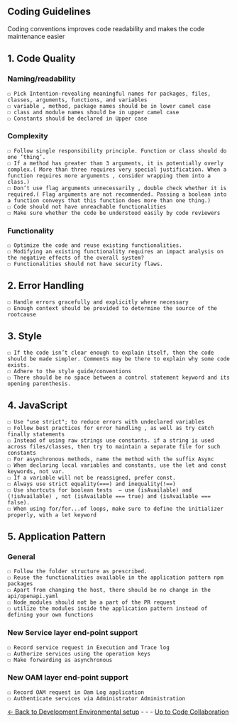## Coding Guidelines
Coding conventions improves code readability and makes the code maintenance easier

## 1. Code Quality 
### Naming/readability
    ☐ Pick Intention-revealing meaningful names for packages, files, classes, arguments, functions, and variables
    ☐ variable , method, package names should be in lower camel case 
    ☐ class and module names should be in upper camel case
    ☐ Constants should be declared in Upper case
### Complexity
    ☐ Follow single responsibility principle. Function or class should do one ‘thing’. 
    ☐ If a method has greater than 3 arguments, it is potentially overly complex.( More than three requires very special justification. When a function requires more arguments , consider wrapping them into a class.)
    ☐ Don’t use flag arguments unnecessarily , double check whether it is required.( Flag arguments are not recommended. Passing a boolean into a function conveys that this function does more than one thing.)
    ☐ Code should not have unreachable functionalities
    ☐ Make sure whether the code be understood easily by code reviewers
### Functionality
    ☐ Optimize the code and reuse existing functionalities. 
    ☐ Modifying an existing functionality requires an impact analysis on the negative effects of the overall system?
    ☐ Functionalities should not have security flaws.

## 2. Error Handling
    ☐ Handle errors gracefully and explicitly where necessary
    ☐ Enough context should be provided to determine the source of the rootcause

## 3. Style
    ☐ If the code isn’t clear enough to explain itself, then the code should be made simpler. Comments may be there to explain why some code exists.
    ☐ Adhere to the style guide/conventions 
    ☐ There should be no space between a control statement keyword and its opening parenthesis.

## 4. JavaScript
    ☐ Use "use strict"; to reduce errors with undeclared variables
    ☐ Follow best practices for error handling , as well as try catch finally statements
    ☐ Instead of using raw strings use constants. if a string is used across files/classes, then try to maintain a separate file for such constants
    ☐ For asynchronous methods, name the method with the suffix Async
    ☐ When declaring local variables and constants, use the let and const keywords, not var.
    ☐ If a variable will not be reassigned, prefer const.
    ☐ Always use strict equality(===) and inequality(!==)
    ☐ Use shortcuts for boolean tests  — use (isAvailable) and (!isAvailable) , not (isAvailable === true) and (isAvailable === false).
    ☐ When using for/for...of loops, make sure to define the initializer properly, with a let keyword

## 5. Application Pattern
### General
    ☐ Follow the folder structure as prescribed.
    ☐ Reuse the functionalities available in the application pattern npm packages
    ☐ Apart from changing the host, there should be no change in the api/openapi.yaml
    ☐ Node_modules should not be a part of the PR request
    ☐ utilize the modules inside the application pattern instead of defining your own functions
 
### New Service layer end-point support
    ☐ Record service request in Execution and Trace log
    ☐ Authorize services using the operation keys
    ☐ Make forwarding as asynchronous 
### New OAM layer end-point support
    ☐ Record OAM request in Oam Log application
    ☐ Authenticate services via Administrator Administration



[<- Back to Development Environmental setup](DevelopmentEnvironmentalSetup.md) - - - [Up to Code Collaboration](CodeCollaboration.md) 

